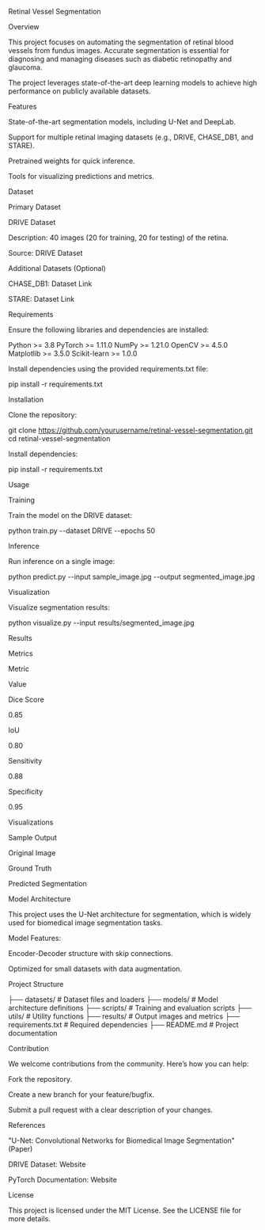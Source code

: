 Retinal Vessel Segmentation

Overview

This project focuses on automating the segmentation of retinal blood vessels from fundus images. Accurate segmentation is essential for diagnosing and managing diseases such as diabetic retinopathy and glaucoma.

The project leverages state-of-the-art deep learning models to achieve high performance on publicly available datasets.

Features

State-of-the-art segmentation models, including U-Net and DeepLab.

Support for multiple retinal imaging datasets (e.g., DRIVE, CHASE_DB1, and STARE).

Pretrained weights for quick inference.

Tools for visualizing predictions and metrics.

Dataset

Primary Dataset

DRIVE Dataset

Description: 40 images (20 for training, 20 for testing) of the retina.

Source: DRIVE Dataset

Additional Datasets (Optional)

CHASE_DB1: Dataset Link

STARE: Dataset Link

Requirements

Ensure the following libraries and dependencies are installed:

Python >= 3.8
PyTorch >= 1.11.0
NumPy >= 1.21.0
OpenCV >= 4.5.0
Matplotlib >= 3.5.0
Scikit-learn >= 1.0.0

Install dependencies using the provided requirements.txt file:

pip install -r requirements.txt

Installation

Clone the repository:

git clone https://github.com/yourusername/retinal-vessel-segmentation.git
cd retinal-vessel-segmentation

Install dependencies:

pip install -r requirements.txt

Usage

Training

Train the model on the DRIVE dataset:

python train.py --dataset DRIVE --epochs 50

Inference

Run inference on a single image:

python predict.py --input sample_image.jpg --output segmented_image.jpg

Visualization

Visualize segmentation results:

python visualize.py --input results/segmented_image.jpg

Results

Metrics

Metric

Value

Dice Score

0.85

IoU

0.80

Sensitivity

0.88

Specificity

0.95

Visualizations

Sample Output

Original Image

Ground Truth

Predicted Segmentation







Model Architecture

This project uses the U-Net architecture for segmentation, which is widely used for biomedical image segmentation tasks.

Model Features:

Encoder-Decoder structure with skip connections.

Optimized for small datasets with data augmentation.

Project Structure

├── datasets/          # Dataset files and loaders
├── models/            # Model architecture definitions
├── scripts/           # Training and evaluation scripts
├── utils/             # Utility functions
├── results/           # Output images and metrics
├── requirements.txt   # Required dependencies
├── README.md          # Project documentation

Contribution

We welcome contributions from the community. Here’s how you can help:

Fork the repository.

Create a new branch for your feature/bugfix.

Submit a pull request with a clear description of your changes.

References

"U-Net: Convolutional Networks for Biomedical Image Segmentation" (Paper)

DRIVE Dataset: Website

PyTorch Documentation: Website

License

This project is licensed under the MIT License. See the LICENSE file for more details.
